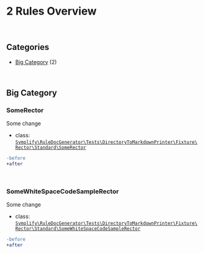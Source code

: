 # 2 Rules Overview

<br>

## Categories

- [Big Category](#big-category) (2)

<br>

## Big Category

### SomeRector

Some change

- class: [`Symplify\RuleDocGenerator\Tests\DirectoryToMarkdownPrinter\Fixture\Rector\Standard\SomeRector`](Fixture/Rector/Standard/SomeRector.php)

```diff
-before
+after
```

<br>

### SomeWhiteSpaceCodeSampleRector

Some change

- class: [`Symplify\RuleDocGenerator\Tests\DirectoryToMarkdownPrinter\Fixture\Rector\Standard\SomeWhiteSpaceCodeSampleRector`](Fixture/Rector/Standard/SomeWhiteSpaceCodeSampleRector.php)

```diff
-before
+after
```

<br>
